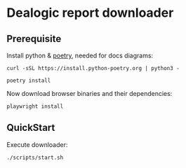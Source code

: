 # Dealogic report downloader

## Prerequisite

Install python & [poetry](https://python-poetry.org/), needed for docs diagrams:

```
curl -sSL https://install.python-poetry.org | python3 -

poetry install
```

Now download browser binaries and their dependencies:

```
playwright install
```

## QuickStart

Execute downloader:

```
./scripts/start.sh
```